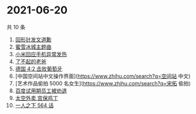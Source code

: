 # 2021-06-20

共 10 条

<!-- BEGIN ZHIHUSEARCH -->
<!-- 最后更新时间 Sun Jun 20 2021 12:09:26 GMT+0800 (China Standard Time) -->
1. [回形针发文道歉](https://www.zhihu.com/search?q=回形针道歉)
1. [蜜雪冰城主题曲](https://www.zhihu.com/search?q=蜜雪冰城)
1. [小米回应手机异常发热](https://www.zhihu.com/search?q=小米)
1. [了不起的老爸](https://www.zhihu.com/search?q=了不起的老爸)
1. [德国 4:2 击败葡萄牙](https://www.zhihu.com/search?q=德国队)
1. [中国空间站中文操作界面](https://www.zhihu.com/search?q=空间站 中文)
1. [艺术作品偷拍 5000 名女生](https://www.zhihu.com/search?q=宋拓 偷拍)
1. [百度试用期员工被劝退](https://www.zhihu.com/search?q=百度员工被劝退)
1. [太空外卖 宫保鸡丁](https://www.zhihu.com/search?q=太空外卖)
1. [一人之下 564 话](https://www.zhihu.com/search?q=一人之下)
<!-- END ZHIHUSEARCH -->

